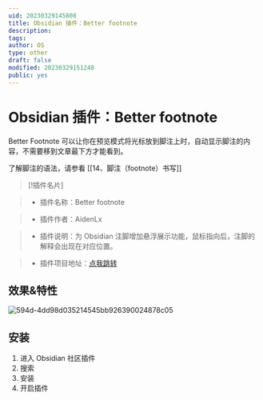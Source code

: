 ```yaml
---
uid: 20230329145808
title: Obsidian 插件：Better footnote
description:
tags:
author: OS
type: other
draft: false
modified: 20230329151248
public: yes
---
```


# Obsidian 插件：Better footnote

Better Footnote 可以让你在预览模式将光标放到脚注上时，自动显示脚注的内容，不需要移到文章最下方才能看到。

了解脚注的语法，请参看 [[14、脚注（footnote）书写]]

> [!插件名片]

> -   插件名称：Better footnote

> -   插件作者：AidenLx

> -   插件说明：为 Obsidian 注脚增加悬浮展示功能，鼠标指向后，注脚的解释会出现在对应位置。

> -   插件项目地址：[点我跳转](https://github.com/aidenlx/better-fn)

## 效果&特性

![594d-4dd98d035214545bb926390024878c05](https://s1.vika.cn/space/2023/03/15/42a9527f806b49f794d5a45e91f41899)

## 安装

1. 进入 Obsidian 社区插件
2. 搜索
3. 安装
4. 开启插件
